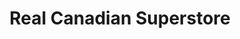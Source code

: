 ---
title: "Real Canadian Superstore"
url: /st-albert/real-canadian-superstore/
shop: Supermarkt
---